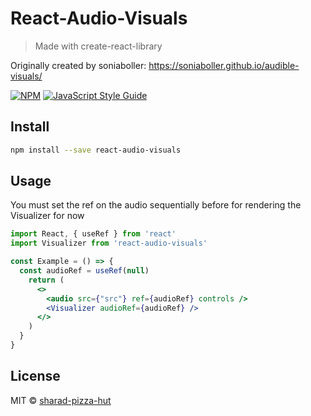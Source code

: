 # React-Audio-Visuals
> Made with create-react-library

Originally created by soniaboller:
https://soniaboller.github.io/audible-visuals/

[![NPM](https://img.shields.io/npm/v/test.svg)](https://www.npmjs.com/package/react-audio-visuals) [![JavaScript Style Guide](https://img.shields.io/badge/code_style-standard-brightgreen.svg)](https://standardjs.com)

## Install

```bash
npm install --save react-audio-visuals
```

## Usage

You must set the ref on the audio sequentially before for rendering the Visualizer for now

```jsx
import React, { useRef } from 'react'
import Visualizer from 'react-audio-visuals'

const Example = () => {
  const audioRef = useRef(null)
    return (
      <>
        <audio src={"src"} ref={audioRef} controls />
        <Visualizer audioRef={audioRef} />
      </>
    )
  }
}
```

## License

MIT © [sharad-pizza-hut](https://github.com/sharad-pizza-hut)
